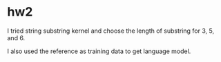 hw2
=============
I tried string substring kernel and choose the length of substring for 3, 5, and 6.

I also used the reference as training data to get language model.

